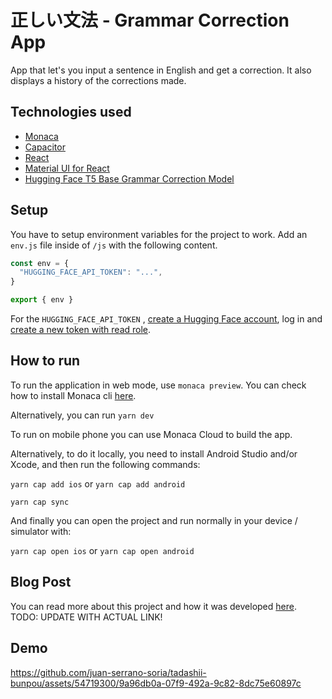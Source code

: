 # 正しい文法 - Grammar Correction App

App that let's you input a sentence in English and get a correction. It also displays a history of the corrections made.

## Technologies used
- [Monaca](https://ja.monaca.io/)
- [Capacitor](https://capacitorjs.com/)
- [React](https://react.dev/)
- [Material UI for React](https://mui.com/material-ui/getting-started/)
- [Hugging Face T5 Base Grammar Correction Model](https://huggingface.co/vennify/t5-base-grammar-correction)


## Setup
You have to setup environment variables for the project to work. Add an `env.js` file inside of `/js` with the following content.
``` javascript
const env = {
  "HUGGING_FACE_API_TOKEN": "...",
}

export { env }
```
For the `HUGGING_FACE_API_TOKEN` , [create a Hugging Face account](https://huggingface.co/join), log in and [create a new token with read role](https://huggingface.co/settings/tokens?new_token=true).


## How to run
To run the application in web mode, use `monaca preview`. You can check how to install Monaca cli [here](https://en.docs.monaca.io/tutorials/monaca_cli).

Alternatively, you can run `yarn dev`

To run on mobile phone you can use Monaca Cloud to build the app.

Alternatively, to do it locally, you need to install Android Studio and/or Xcode, and then run the following commands:

`yarn cap add ios` or `yarn cap add android`

`yarn cap sync`

And finally you can open the project and run normally in your device / simulator with:

`yarn cap open ios` or `yarn cap open android`

## Blog Post
You can read more about this project and how it was developed [here](https://cat-bounce.com/). TODO: UPDATE WITH ACTUAL LINK!

## Demo

https://github.com/juan-serrano-soria/tadashii-bunpou/assets/54719300/9a96db0a-07f9-492a-9c82-8dc75e60897c

